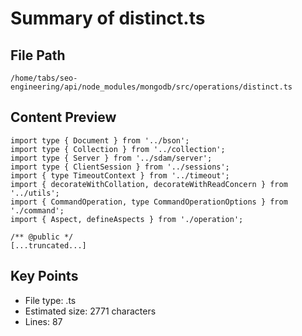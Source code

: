 # Summary of distinct.ts
  
## File Path
`/home/tabs/seo-engineering/api/node_modules/mongodb/src/operations/distinct.ts`

## Content Preview
```
import type { Document } from '../bson';
import type { Collection } from '../collection';
import type { Server } from '../sdam/server';
import type { ClientSession } from '../sessions';
import { type TimeoutContext } from '../timeout';
import { decorateWithCollation, decorateWithReadConcern } from '../utils';
import { CommandOperation, type CommandOperationOptions } from './command';
import { Aspect, defineAspects } from './operation';

/** @public */
[...truncated...]
```

## Key Points
- File type: .ts
- Estimated size: 2771 characters
- Lines: 87
